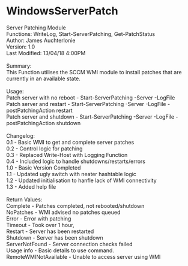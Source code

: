 # WindowsServerPatch

Server Patching Module
</br>
Functions: WriteLog, Start-ServerPatching, Get-PatchStatus</br>
Author: James Auchterlonie</br>
Version: 1.0</br>
Last Modified: 13/04/18 4:00PM</br>
</br>
Summary: </br>
    This Function utilises the SCCM WMI module to install patches that are currently in an available state. </br>
</br>
Usage: </br>
    Patch server with no reboot - Start-ServerPatching -Server <Server Name> -LogFile <LogFile></br>
    Patch server and restart - Start-ServerPatching -Server <Server Name> -LogFile <LogFile> -postPatchingAction restart</br>
    Patch server and shutdown - Start-ServerPatching -Server <Server Name> -LogFile <LogFile> -postPatchingAction shutdown</br>
</br>
Changelog:</br>
    0.1 - Basic WMI to get and complete server patches</br>
    0.2 - Control logic for patching</br>
    0.3 - Replaced Write-Host with Logging Function</br>
    0.4 - Included logic to handle shutdowns/restarts/errors</br>
    1.0 - Basic Version Completed</br>
    1.1 - Updated ugly switch with neater hashtable logic</br>
    1.2 - Updated initialisation to hanfle lack of WMI connectivity</br>
    1.3 - Added help file</br>
</br>
Return Values: </br>
    Complete - Patches completed, not rebooted/shutdown</br>
    NoPatches - WMI advised no patches queued</br>
    Error - Error with patching</br>
    Timeout - Took over 1 hour, </br>
    Restart - Server has been restarted</br>
    Shutdown - Server has been shutdown</br>
    ServerNotFound - Server connection checks failed</br>
    Usage info - Basic details to use command.</br>
    RemoteWMINotAvailable - Unable to access server using WMI

